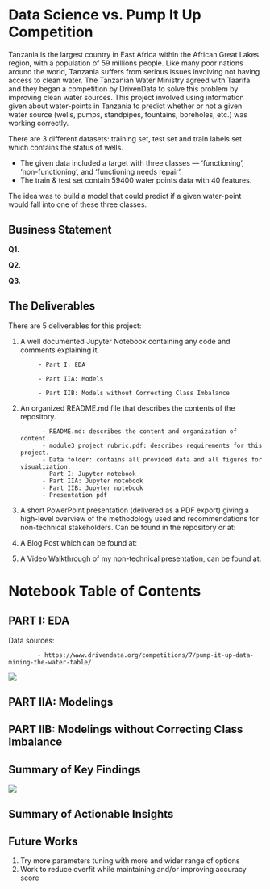 # Data Science vs. Pump It Up Competition

Tanzania is the largest country in East Africa within the African Great Lakes region, with a population of 59 millions people. Like many poor nations around the world, Tanzania suffers from serious issues involving not having access to clean water. The Tanzanian Water Ministry agreed with Taarifa and they began a competition by DrivenData to solve this problem by improving clean water sources. This project involved using information given about water-points in Tanzania to predict whether or not a given water source (wells, pumps, standpipes, fountains, boreholes, etc.) was working correctly.

There are 3 different datasets: training set, test set and train labels set which contains the status of wells. 

* The given data included a target with three classes — ‘functioning’, ‘non-functioning’, and ‘functioning needs repair’. 
* The train & test set contain 59400 water points data with 40 features.

The idea was to build a model that could predict if a given water-point would fall into one of these three classes. 

## Business Statement

**Q1.** 

**Q2.** 

**Q3.**

## The Deliverables

There are 5 deliverables for this project:

1. A well documented Jupyter Notebook containing any code and comments explaining it.

            - Part I: EDA
            
            - Part IIA: Models
            
            - Part IIB: Models without Correcting Class Imbalance
            
2. An organized README.md file that describes the contents of the repository.

             - README.md: describes the content and organization of content.
             - module3_project_rubric.pdf: describes requirements for this project.
             - Data folder: contains all provided data and all figures for visualization.
             - Part I: Jupyter notebook
             - Part IIA: Jupyter notebook
             - Part IIB: Jupyter notebook
             - Presentation pdf

3. A short PowerPoint presentation (delivered as a PDF export) giving a high-level overview of the methodology used and recommendations for non-technical stakeholders. Can be found in the repository or at: 



4. A Blog Post which can be found at: 



5. A Video Walkthrough of my non-technical presentation, can be found at:



# **Notebook Table of Contents**

## PART I: EDA

Data sources:
      
            - https://www.drivendata.org/competitions/7/pump-it-up-data-mining-the-water-table/

<img src = '../main/Data/status_group_countplot.png' />

## PART IIA: Modelings

## PART IIB: Modelings without Correcting Class Imbalance

##  Summary of Key Findings

<img src = '../main/Data/decision_tree_clf_feature_importances.png' />

##  Summary of Actionable Insights

##  Future Works
1. Try more parameters tuning with more and wider range of options
2. Work to reduce overfit while maintaining and/or improving accuracy score
